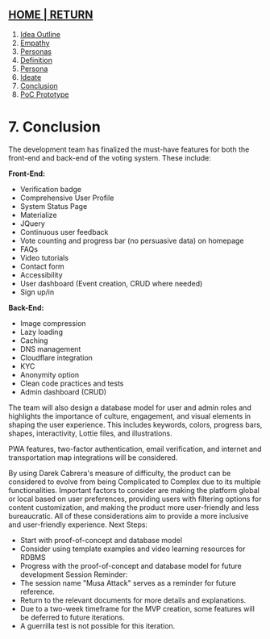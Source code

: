## [HOME | RETURN](https://github.com/plexoio/musa/blob/main/documentation/readme/design-thinking/design-thinking.md)
1. [Idea Outline](https://github.com/plexoio/musa/blob/main/documentation/readme/design-thinking/idea-outline.md)
2. [Empathy](https://github.com/plexoio/musa/blob/main/documentation/readme/design-thinking/the-process.md)
3. [Personas](https://github.com/plexoio/musa/blob/main/documentation/readme/design-thinking/personas.md)
4. [Definition](https://github.com/plexoio/musa/blob/main/documentation/readme/design-thinking/define.md)
5. [Persona](https://github.com/plexoio/musa/blob/main/documentation/readme/design-thinking/persona.md)
6. [Ideate](https://github.com/plexoio/musa/blob/main/documentation/readme/design-thinking/ideate.md)
7. [Conclusion](https://github.com/plexoio/musa/blob/main/documentation/readme/design-thinking/conclusion.md)
8. [PoC Prototype](https://github.com/plexoio/musa/blob/main/documentation/readme/design-thinking/prototype.md)
# 7. Conclusion
The development team has finalized the must-have features for both the front-end and back-end of the voting system. These include:

**Front-End:**
- Verification badge
- Comprehensive User Profile
- System Status Page
- Materialize
- JQuery
- Continuous user feedback
- Vote counting and progress bar (no persuasive data) on homepage
- FAQs
- Video tutorials
- Contact form
- Accessibility
- User dashboard (Event creation, CRUD where needed)
- Sign up/in

**Back-End:**
- Image compression
- Lazy loading
- Caching
- DNS management
- Cloudflare integration
- KYC
- Anonymity option
- Clean code practices and tests
- Admin dashboard (CRUD)

The team will also design a database model for user and admin roles and highlights the importance of culture, engagement, and visual elements in shaping the user experience. This includes keywords, colors, progress bars, shapes, interactivity, Lottie files, and illustrations.

PWA features, two-factor authentication, email verification, and internet and transportation map integrations will be considered.

By using Darek Cabrera's measure of difficulty, the product can be considered to evolve from being Complicated to Complex due to its multiple functionalities. Important factors to consider are making the platform global or local based on user preferences, providing users with filtering options for content customization, and making the product more user-friendly and less bureaucratic. All of these considerations aim to provide a more inclusive and user-friendly experience. 
Next Steps:
-	Start with proof-of-concept and database model
-	Consider using template examples and video learning resources for RDBMS
-	Progress with the proof-of-concept and database model for future development
Session Reminder:
-	The session name "Musa Attack" serves as a reminder for future reference.
-	Return to the relevant documents for more details and explanations.
-	Due to a two-week timeframe for the MVP creation, some features will be deferred to future iterations. 
-	A guerrilla test is not possible for this iteration.